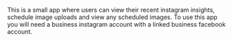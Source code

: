 This is a small app where users can view their recent instagram insights, schedule image uploads and view any scheduled images. To use this app you will need a business instagram account with a linked business facebook account.
